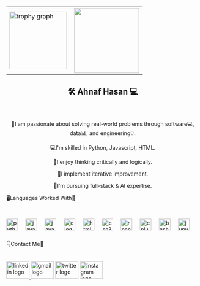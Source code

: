 <!--- Trophies + Gif --->
<br clear="both">

<table border="0" cellspacing="0" cellpadding="0">
  <tr>
    <td>
      <img src="https://github-profile-trophy.vercel.app?username=a-h-1&theme=dracula&column=-1&row=1&margin-w=8&margin-h=8&no-bg=false&no-frame=false&order=4" height="150" alt="trophy graph" />
    </td>
    <td>
      <img align="right" height="170" src="https://media2.giphy.com/media/v1.Y2lkPTc5MGI3NjExcWpwOWR5MTN5eDhuMWU3NWZoYzBuNmRoczdhcHZqYnp4YnhqOTdudyZlcD12MV9pbnRlcm5hbF9naWZfYnlfaWQmY3Q9Zw/78XCFBGOlS6keY1Bil/giphy.gif" />
    </td>
  </tr>
</table>

###
<!--- Title --->
<h2 align="center">🛠️ Ahnaf Hasan 💻</h2>

###
<!--- About --->
<br clear="both">

<p align="center">🙂I am passionate about solving real-world problems through software💻, data📊, and engineering💡.</p>
<p align="center">💻I'm skilled in Python, Javascript, HTML.</p>
<p align="center">🧠I enjoy thinking critically and logically.</p>
<p align="center">🔁I implement iterative improvement.</p>
<p align="center">🚀I'm pursuing full-stack & AI expertise.</p>
<p align="left">🖥️Languages Worked With📃</p>

###
<!--- Language List --->
<br clear="both">

<div align="left">
  <img src="https://cdn.jsdelivr.net/gh/devicons/devicon/icons/python/python-original.svg" height="30" alt="python logo"  />
  <img width="12" />
  <img src="https://cdn.jsdelivr.net/gh/devicons/devicon/icons/java/java-original.svg" height="30" alt="java logo"  />
  <img width="12" />
  <img src="https://cdn.jsdelivr.net/gh/devicons/devicon/icons/javascript/javascript-original.svg" height="30" alt="javascript logo"  />
  <img width="12" />
  <img src="https://cdn.jsdelivr.net/gh/devicons/devicon/icons/c/c-original.svg" height="30" alt="c logo"  />
  <img width="12" />
  <img src="https://cdn.jsdelivr.net/gh/devicons/devicon/icons/html5/html5-original.svg" height="30" alt="html5 logo"  />
  <img width="12" />
  <img src="https://cdn.jsdelivr.net/gh/devicons/devicon/icons/css3/css3-original.svg" height="30" alt="css3 logo"  />
  <img width="12" />
  <img src="https://cdn.jsdelivr.net/gh/devicons/devicon/icons/react/react-original.svg" height="30" alt="react logo"  />
  <img width="12" />
  <img src="https://cdn.jsdelivr.net/gh/devicons/devicon/icons/cplusplus/cplusplus-original.svg" height="30" alt="cplusplus logo"  />
  <img width="12" />
  <img src="https://cdn.jsdelivr.net/gh/devicons/devicon/icons/bash/bash-original.svg" height="30" alt="bash logo"  />
  <img width="12" />
  <img src="https://cdn.jsdelivr.net/gh/devicons/devicon/icons/jupyter/jupyter-original.svg" height="30" alt="jupyter logo"  />
</div>

###
<!--- Contact Info --->
<p>👇Contact Me📲</p>

<br clear="both">

<div align="left">
  <!--- Linked In --->
  <a href="https://www.linkedin.com/in/ahnaf-h-2ab821270" target="_blank">
  <img src="https://raw.githubusercontent.com/maurodesouza/profile-readme-generator/master/src/assets/icons/social/linkedin/default.svg" width="60" height="45" alt="linkedin logo"  />
  </a>
  <!--- Gmail --->
  <img src="https://raw.githubusercontent.com/maurodesouza/profile-readme-generator/master/src/assets/icons/social/gmail/default.svg" width="60" height="45" alt="gmail logo"  />
  <!--- Twitter --->
  <img src="https://raw.githubusercontent.com/maurodesouza/profile-readme-generator/master/src/assets/icons/social/twitter/default.svg" width="60" height="45" alt="twitter logo"  />
  <!--- Instagram --->
  <img src="https://raw.githubusercontent.com/maurodesouza/profile-readme-generator/master/src/assets/icons/social/instagram/default.svg" width="60" height="45" alt="instagram logo"  />
</div>

###


<!---
a-h-1/a-h-1 is a ✨ special ✨ repository because its `README.md` (this file) appears on your GitHub profile.
You can click the Preview link to take a look at your changes.
--->
